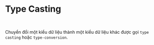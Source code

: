 # Type Casting

<br />

Chuyển đổi một kiểu dữ liệu thành một kiểu dữ liệu khác được gọi `type casting` hoặc `type-conversion`.

<br />
